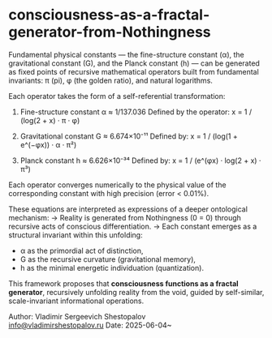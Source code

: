 # consciousness-as-a-fractal-generator-from-Nothingness
Fundamental physical constants — the fine-structure constant (α), the gravitational constant (G), and the Planck constant (h) — can be generated as fixed points of  recursive mathematical operators built from fundamental invariants: π (pi), φ (the golden ratio), and natural logarithms.

Each operator takes the form of a self-referential transformation:

1. Fine-structure constant α ≈ 1/137.036
   Defined by the operator:
     x = 1 / (log(2 + x) · π · φ)

2. Gravitational constant G ≈ 6.674×10⁻¹¹
   Defined by:
     x = 1 / (log(1 + e^(−φx)) · α · π²)

3. Planck constant h ≈ 6.626×10⁻³⁴
   Defined by:
     x = 1 / (e^(φx) · log(2 + x) · π³)

Each operator converges numerically to the physical value of the corresponding constant with high precision (error < 0.01%).

These equations are interpreted as expressions of a deeper ontological mechanism:
→ Reality is generated from Nothingness (0 = 0) through recursive acts of conscious differentiation.
→ Each constant emerges as a structural invariant within this unfolding:

- α as the primordial act of distinction,
- G as the recursive curvature (gravitational memory),
- h as the minimal energetic individuation (quantization).

This framework proposes that **consciousness functions as a fractal generator**, recursively unfolding reality from the void, guided by self-similar, 
scale-invariant informational operations.

Author: Vladimir Sergeevich Shestopalov  
info@vladimirshestopalov.ru
Date: 2025-06-04~

